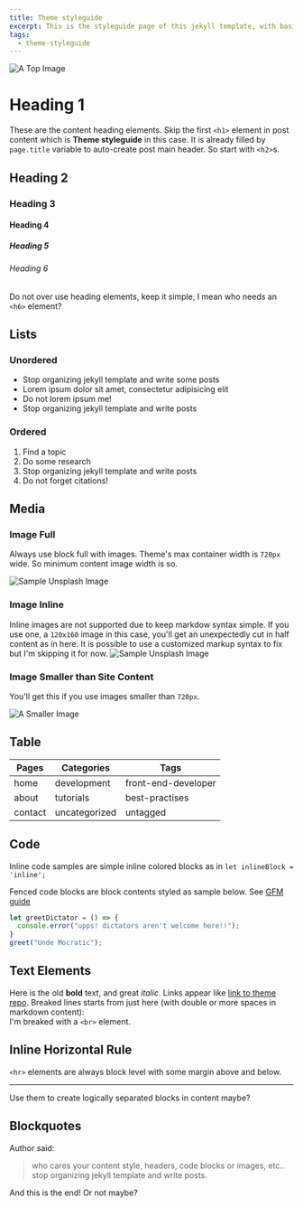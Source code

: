 ```yaml
---
title: Theme styleguide
excerpt: This is the styleguide page of this jekyll template, with basic HTML elements, styles and etc..
tags:
  - theme-styleguide
---
```


![A Top Image](https://picsum.photos/720/320/?image=212)

# Heading 1

These are the content heading elements. Skip the first `<h1>` element in post content which is **Theme styleguide** in this case. It is already filled by `page.title` variable to auto-create post main header. So start with `<h2>`s.

## Heading 2

### Heading 3

#### Heading 4

##### Heading 5

###### Heading 6

Do not over use heading elements, keep it simple, I mean who needs an `<h6>` element?

## Lists

### Unordered

- Stop organizing jekyll template and write some posts
- Lorem ipsum dolor sit amet, consectetur adipisicing elit
- Do not lorem ipsum me!
- Stop organizing jekyll template and write posts

### Ordered

1. Find a topic
2. Do some research
3. Stop organizing jekyll template and write posts 
4. Do not forget citations!

## Media

### Image Full

Always use block full with images. Theme's max container width is `720px` wide. So minimum content image width is so.

![Sample Unsplash Image](https://picsum.photos/960/480/?image=479)

### Image Inline

Inline images are not supported due to keep markdow syntax simple. If you use one, a `120x160` image in this case, you'll get an unexpectedly cut in half content as in here. It is possible to use a customized markup syntax to fix but I'm skipping it for now. ![Sample Unsplash Image](https://picsum.photos/120/160/?image=756)

### Image Smaller than Site Content

You'll get this if you use images smaller than `720px`.

![A Smaller Image](https://picsum.photos/600/320/?image=519)

## Table

| Pages    | Categories    | Tags                |
| -------- | ------------- | ------------------- |
| home     | development   | front-end-developer |
| about    | tutorials     | best-practises      |
| contact  | uncategorized | untagged            |

## Code

Inline code samples are simple inline colored blocks as in `let inlineBlock = 'inline';`

Fenced code blocks are block contents styled as sample below. See [GFM guide](https://guides.github.com/features/mastering-markdown/#GitHub-flavored-markdown)

```javascript
let greetDictator = () => {
  console.error("upps! dictators aren't welcome here!!");
}
greet("Unde Mocratic");
```

## Text Elements

Here is the old **bold** text, and great *italic*. Links appear like [link to theme repo](https://github.com/xkema/xkema.github.io). Breaked lines starts from just here (with double or more spaces in markdown content):  
I'm breaked with a `<br>` element.

## Inline Horizontal Rule

`<hr>` elements are always block level with some margin above and below.

- - - 

Use them to create logically separated blocks in content maybe?

## Blockquotes

Author said:

> who cares your content style, headers, code blocks or images, etc.. stop organizing jekyll template and write posts.

And this is the end! Or not maybe?